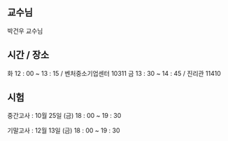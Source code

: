 ## 교수님
박건우 교수님

## 시간 / 장소
화 12 : 00 ~ 13 : 15 / 벤처중소기업센터 10311
금 13 : 30 ~ 14 : 45 / 진리관 11410

## 시험
중간고사 : 10월 25일 (금) 18 : 00 ~ 19 : 30

기말고사 : 12월 13일 (금) 18 : 00 ~ 19 : 30
